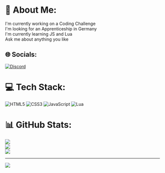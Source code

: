 # 💫 About Me:
I'm currently working on a Coding Challenge<br>I'm looking for an Apprenticeship in Germany<br>I'm currently learning JS and Lua<br>Ask me about anything you like


## 🌐 Socials:
[![Discord](https://img.shields.io/badge/Discord-%237289DA.svg?logo=discord&logoColor=white)](https://discord.gg/professor_pigeon_) 

# 💻 Tech Stack:
![HTML5](https://img.shields.io/badge/html5-%23E34F26.svg?style=for-the-badge&logo=html5&logoColor=white) ![CSS3](https://img.shields.io/badge/css3-%231572B6.svg?style=for-the-badge&logo=css3&logoColor=white) ![JavaScript](https://img.shields.io/badge/javascript-%23323330.svg?style=for-the-badge&logo=javascript&logoColor=%23F7DF1E) ![Lua](https://img.shields.io/badge/lua-%232C2D72.svg?style=for-the-badge&logo=lua&logoColor=white)
# 📊 GitHub Stats:
![](https://github-readme-stats.vercel.app/api?username=the-pigeon-coder&theme=dark&hide_border=false&include_all_commits=false&count_private=false)<br/>
![](https://github-readme-streak-stats.herokuapp.com/?user=the-pigeon-coder&theme=dark&hide_border=false)<br/>
![](https://github-readme-stats.vercel.app/api/top-langs/?username=the-pigeon-coder&theme=dark&hide_border=false&include_all_commits=false&count_private=false&layout=compact)

---
[![](https://visitcount.itsvg.in/api?id=the-pigeon-coder&icon=0&color=4)](https://visitcount.itsvg.in)

<!-- Proudly created with GPRM ( https://gprm.itsvg.in ) -->
